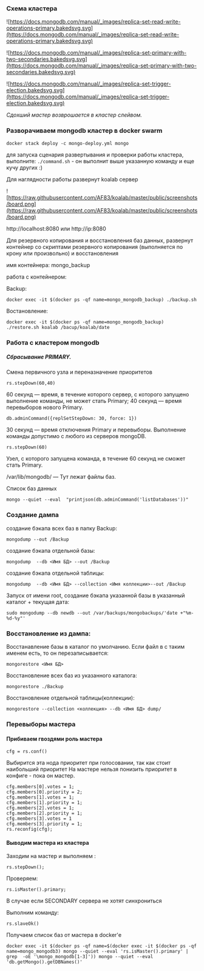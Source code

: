 ### Схема кластера

![https://docs.mongodb.com/manual/_images/replica-set-read-write-operations-primary.bakedsvg.svg](https://docs.mongodb.com/manual/_images/replica-set-read-write-operations-primary.bakedsvg.svg)

![https://docs.mongodb.com/manual/_images/replica-set-primary-with-two-secondaries.bakedsvg.svg](https://docs.mongodb.com/manual/_images/replica-set-primary-with-two-secondaries.bakedsvg.svg)

![https://docs.mongodb.com/manual/_images/replica-set-trigger-election.bakedsvg.svg](https://docs.mongodb.com/manual/_images/replica-set-trigger-election.bakedsvg.svg)

_Сдохший мастер возврошается в кластер слейвом._


### Разворачиваем mongodb кластер в docker swarm

`docker stack deploy -c mongo-deploy.yml mongo`

для запуска сценария развертывания и проверки работы кластера, выполните:
`./command.sh` - он выполнит выше указанную команду и еще кучу других :)

Для наглядности работы развернут koalab сервер

![https://raw.githubusercontent.com/AF83/koalab/master/public/screenshots/board.png](https://raw.githubusercontent.com/AF83/koalab/master/public/screenshots/board.png)

http://localhost:8080
или
http://ip:8080

Для резервного копирования и восстановления баз данных, развернут контейнер со скриптами резервного копирования (выполняется по крону или произвольно) и восстановления

имя контейнера: mongo_backup

работа с контейнером:

Backup:

`docker exec -it $(docker ps -qf name=mongo_mongodb_backup) ./backup.sh`

Востановление:

`docker exec -it $(docker ps -qf name=mongo_mongodb_backup) ./restore.sh koalab /bacup/koalab/date`



### Работа с кластером mongodb

##### Сбрасывание PRIMARY.
Смена первичного узла и переназначение приоритетов

`rs.stepDown(60,40)`

60 секунд — время, в течение которого сервер, с которого запущено выполнение команды, не может стать Primary; 40 секунд — время перевыборов нового Primary.

`db.adminCommand({replSetStepDown: 30, force: 1})`

30 секунд — время отключения Primary и перевыборы. Выполнение команды допустимо с любого из серверов mongoDB.

`rs.stepDown(60)`

Узел, с которого запущена команда, в течение 60 секунд не сможет стать Primary.

/var/lib/mongodb/ — Тут лежат файлы баз.

Список баз данных

`mongo --quiet --eval  "printjson(db.adminCommand('listDatabases'))"`

### Создание дампа
создание бэкапа всех баз в папку Backup:

`mongodump --out /Backup`

создание бэкапа отдельной базы:

`mongodump  --db <Имя БД> --out /Backup`

создание бэкапа отдельной таблицы:

`mongodump  --db <Имя БД> --collection <Имя коллекции>--out /Backup`

Запуск от имени root, создание бэкапа указанной базы в указанный каталог + текущая дата:

`sudo mongodump --db newdb --out /var/backups/mongobackups/'date +"%m-%d-%y"'`

### Восстановление из дампа:
Восстанавление базы в каталог по умолчанию. Если файл в с таким именем есть, то он перезаписывается:

`mongorestore <Имя БД>`

Восстановление всех баз из указанного каталога:

`mongorestore ./Backup`

Восстановление отдельной таблицы(коллекции):

`mongorestore --collection <коллекция> --db <Имя БД> dump/`


### Перевыборы мастера

#### Прибиваем гвоздями роль мастера

`cfg = rs.conf()`

Выбирится эта нода приоритет при голосовании, так как стоит наибольший приоритет
На мастере нельзя понизить приоритет в конфиге - пока он мастер.
```
cfg.members[0].votes = 1;
cfg.members[0].priority = 2;
cfg.members[1].votes = 1;
cfg.members[1].priority = 1;
cfg.members[2].votes = 1;
cfg.members[2].priority = 1;
cfg.members[3].votes = 1
cfg.members[3].priority = 1;
rs.reconfig(cfg);
```
#### Выводим мастера из кластера

Заходим на мастер и выполняем :

`rs.stepDown();`

Проверяем:

`rs.isMaster().primary;`

В случае если SECONDARY сервера не хотят синхрониться

Выполним команду:

`rs.slaveOk()`


Получаем список баз от мастера в docker'е

`docker exec -it $(docker ps -qf name=$(docker exec -it $(docker ps -qf name=mongo_mongodb3) mongo --quiet --eval 'rs.isMaster().primary' | grep  -oE '\mongo_mongodb[1-3]')) mongo --quiet --eval 'db.getMongo().getDBNames()'`
